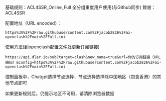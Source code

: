 基础规则：ACL4SSR_Online_Full 全分组重度用户使用(与Github同步)  致谢：ACL4SSR

配置地址（URL encoded）：

    https%3A%2F%2Fraw.githubusercontent.com%2Fjacob2826%2Fai-openclash%2Fmain%2FFull.ini

使用方法(到openclash配置文件处更新订阅链接)

    https://api.dler.io/sub?target=clash&new_name=true&url=你的订阅链接（URL编码）&config=https%3A%2F%2Fraw.githubusercontent.com%2Fjacob2826%2Fai-openclash%2Fmain%2FFull.ini
    
控制面板中，Chatgpt选择节点选择，节点选择选择除中国地区（包含香港）的其他节点即可

如果更新规则后，仍提示地区不可用，请清除浏览器数据
